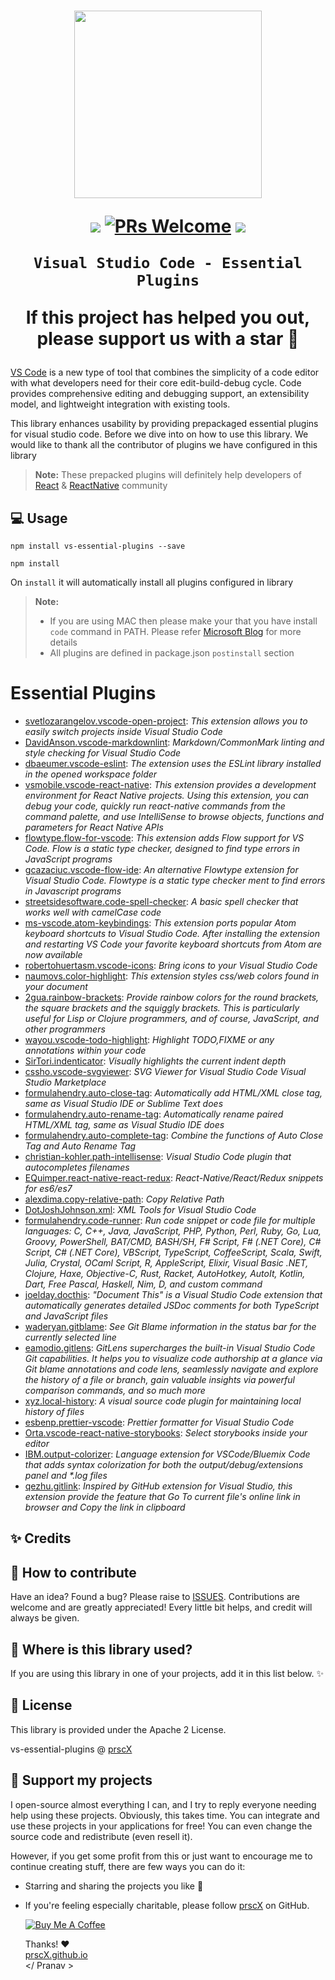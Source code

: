 <h1 align="center">

<p align="center"><img src="https://pbs.twimg.com/profile_images/922911523328081920/jEKFRPKV_400x400.jpg" width="300" height="300" /></p>

<p align="center">
  <a href="https://www.npmjs.com/package/vs-essential-plugins"><img src="http://img.shields.io/npm/v/vs-essential-plugins.svg?style=flat" /></a>
  <a href="https://github.com/prscX/vs-essential-plugins/pulls"><img alt="PRs Welcome" src="https://img.shields.io/badge/PRs-welcome-brightgreen.svg" /></a>
  <a href="https://github.com/prscX/vs-essential-plugins#License"><img src="https://img.shields.io/npm/l/vs-essential-plugins.svg?style=flat" /></a>
</p>

    Visual Studio Code - Essential Plugins

If this project has helped you out, please support us with a star 🌟

</h1>

[VS Code](https://code.visualstudio.com/) is a new type of tool that combines the simplicity of a code editor with what developers need for their core edit-build-debug cycle. Code provides comprehensive editing and debugging support, an extensibility model, and lightweight integration with existing tools.

This library enhances usability by providing prepackaged essential plugins for visual studio code. Before we dive into on how to use this library. We would like to thank all the contributor of plugins we have configured in this library

> **Note:** These prepacked plugins will definitely help developers of [React](https://github.com/facebook/react) & [ReactNative](https://github.com/facebook/react-native) community

## 💻 Usage

`npm install vs-essential-plugins --save`

`npm install`

On `install` it will automatically install all plugins configured in library

> **Note:**
>
> - If you are using MAC then please make your that you have install `code` command in PATH. Please refer [Microsoft Blog](https://code.visualstudio.com/docs/setup/mac#_launching-from-the-command-line) for more details
> - All plugins are defined in package.json `postinstall` section

# Essential Plugins

- [svetlozarangelov.vscode-open-project](https://marketplace.visualstudio.com/items?itemName=svetlozarangelov.vscode-open-project): _This extension allows you to easily switch projects inside Visual Studio Code_
- [DavidAnson.vscode-markdownlint](https://marketplace.visualstudio.com/items?itemName=DavidAnson.vscode-markdownlint): _Markdown/CommonMark linting and style checking for Visual Studio Code_
- [dbaeumer.vscode-eslint](https://marketplace.visualstudio.com/items?itemName=dbaeumer.vscode-eslint): _The extension uses the ESLint library installed in the opened workspace folder_
- [vsmobile.vscode-react-native](https://marketplace.visualstudio.com/items?itemName=vsmobile.vscode-react-native): _This extension provides a development environment for React Native projects. Using this extension, you can debug your code, quickly run react-native commands from the command palette, and use IntelliSense to browse objects, functions and parameters for React Native APIs_
- [flowtype.flow-for-vscode](https://marketplace.visualstudio.com/items?itemName=flowtype.flow-for-vscode): _This extension adds Flow support for VS Code. Flow is a static type checker, designed to find type errors in JavaScript programs_
- [gcazaciuc.vscode-flow-ide](https://marketplace.visualstudio.com/items?itemName=gcazaciuc.vscode-flow-ide): _An alternative Flowtype extension for Visual Studio Code. Flowtype is a static type checker ment to find errors in Javascript programs_
- [streetsidesoftware.code-spell-checker](https://marketplace.visualstudio.com/items?itemName=streetsidesoftware.code-spell-checker): _A basic spell checker that works well with camelCase code_
- [ms-vscode.atom-keybindings](https://marketplace.visualstudio.com/items?itemName=ms-vscode.atom-keybindings): _This extension ports popular Atom keyboard shortcuts to Visual Studio Code. After installing the extension and restarting VS Code your favorite keyboard shortcuts from Atom are now available_
- [robertohuertasm.vscode-icons](https://marketplace.visualstudio.com/items?itemName=robertohuertasm.vscode-icons): _Bring icons to your Visual Studio Code_
- [naumovs.color-highlight](https://marketplace.visualstudio.com/items?itemName=naumovs.color-highlight): _This extension styles css/web colors found in your document_
- [2gua.rainbow-brackets](https://marketplace.visualstudio.com/items?itemName=2gua.rainbow-brackets): _Provide rainbow colors for the round brackets, the square brackets and the squiggly brackets. This is particularly useful for Lisp or Clojure programmers, and of course, JavaScript, and other programmers_
- [wayou.vscode-todo-highlight](https://marketplace.visualstudio.com/items?itemName=wayou.vscode-todo-highlight): _Highlight TODO,FIXME or any annotations within your code_
- [SirTori.indenticator](https://marketplace.visualstudio.com/items?itemName=SirTori.indenticator): _Visually highlights the current indent depth_
- [cssho.vscode-svgviewer](https://marketplace.visualstudio.com/items?itemName=cssho.vscode-svgviewer): _SVG Viewer for Visual Studio Code Visual Studio Marketplace_
- [formulahendry.auto-close-tag](https://marketplace.visualstudio.com/items?itemName=formulahendry.auto-close-tag): _Automatically add HTML/XML close tag, same as Visual Studio IDE or Sublime Text does_
- [formulahendry.auto-rename-tag](https://marketplace.visualstudio.com/items?itemName=formulahendry.auto-rename-tag): _Automatically rename paired HTML/XML tag, same as Visual Studio IDE does_
- [formulahendry.auto-complete-tag](https://marketplace.visualstudio.com/items?itemName=formulahendry.auto-complete-tag): _Combine the functions of Auto Close Tag and Auto Rename Tag_
- [christian-kohler.path-intellisense](https://marketplace.visualstudio.com/items?itemName=christian-kohler.path-intellisense): _Visual Studio Code plugin that autocompletes filenames_
- [EQuimper.react-native-react-redux](https://marketplace.visualstudio.com/items?itemName=EQuimper.react-native-react-redux): _React-Native/React/Redux snippets for es6/es7_
- [alexdima.copy-relative-path](https://marketplace.visualstudio.com/items?itemName=alexdima.copy-relative-path): _Copy Relative Path_
- [DotJoshJohnson.xml](https://marketplace.visualstudio.com/items?itemName=DotJoshJohnson.xml): _XML Tools for Visual Studio Code_
- [formulahendry.code-runner](https://marketplace.visualstudio.com/items?itemName=formulahendry.code-runner): _Run code snippet or code file for multiple languages: C, C++, Java, JavaScript, PHP, Python, Perl, Ruby, Go, Lua, Groovy, PowerShell, BAT/CMD, BASH/SH, F# Script, F# (.NET Core), C# Script, C# (.NET Core), VBScript, TypeScript, CoffeeScript, Scala, Swift, Julia, Crystal, OCaml Script, R, AppleScript, Elixir, Visual Basic .NET, Clojure, Haxe, Objective-C, Rust, Racket, AutoHotkey, AutoIt, Kotlin, Dart, Free Pascal, Haskell, Nim, D, and custom command_
- [joelday.docthis](https://marketplace.visualstudio.com/items?itemName=joelday.docthis): _"Document This" is a Visual Studio Code extension that automatically generates detailed JSDoc comments for both TypeScript and JavaScript files_
- [waderyan.gitblame](https://marketplace.visualstudio.com/items?itemName=waderyan.gitblame): _See Git Blame information in the status bar for the currently selected line_
- [eamodio.gitlens](https://marketplace.visualstudio.com/items?itemName=eamodio.gitlens): _GitLens supercharges the built-in Visual Studio Code Git capabilities. It helps you to visualize code authorship at a glance via Git blame annotations and code lens, seamlessly navigate and explore the history of a file or branch, gain valuable insights via powerful comparison commands, and so much more_
- [xyz.local-history](https://marketplace.visualstudio.com/items?itemName=xyz.local-history): _A visual source code plugin for maintaining local history of files_
- [esbenp.prettier-vscode](https://marketplace.visualstudio.com/items?itemName=esbenp.prettier-vscode): _Prettier formatter for Visual Studio Code_
- [Orta.vscode-react-native-storybooks](https://marketplace.visualstudio.com/items?itemName=Orta.vscode-react-native-storybooks): _Select storybooks inside your editor_
- [IBM.output-colorizer](https://marketplace.visualstudio.com/items?itemName=IBM.output-colorizer): _Language extension for VSCode/Bluemix Code that adds syntax colorization for both the output/debug/extensions panel and \*.log files_
- [qezhu.gitlink](https://marketplace.visualstudio.com/items?itemName=qezhu.gitlink): _Inspired by GitHub extension for Visual Studio, this extension provide the feature that Go To current file's online link in browser and Copy the link in clipboard_

## ✨ Credits

## 🤔 How to contribute

Have an idea? Found a bug? Please raise to [ISSUES](https://github.com/prscX/vs-essential-plugins/issues).
Contributions are welcome and are greatly appreciated! Every little bit helps, and credit will always be given.

## 💫 Where is this library used?

If you are using this library in one of your projects, add it in this list below. ✨

## 📜 License

This library is provided under the Apache 2 License.

vs-essential-plugins @ [prscX](https://github.com/prscX)

## 💖 Support my projects

I open-source almost everything I can, and I try to reply everyone needing help using these projects. Obviously, this takes time. You can integrate and use these projects in your applications for free! You can even change the source code and redistribute (even resell it).

However, if you get some profit from this or just want to encourage me to continue creating stuff, there are few ways you can do it:

- Starring and sharing the projects you like 🚀
- If you're feeling especially charitable, please follow [prscX](https://github.com/prscX) on GitHub.

  <a href="https://www.buymeacoffee.com/prscX" target="_blank"><img src="https://www.buymeacoffee.com/assets/img/custom_images/orange_img.png" alt="Buy Me A Coffee" style="height: auto !important;width: auto !important;" ></a>

  Thanks! ❤️
  <br/>
  [prscX.github.io](https://prscx.github.io)
  <br/>
  </ Pranav >
